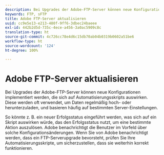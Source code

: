 ```yaml
---
description: Bei Upgrades der Adobe-FTP-Server können neue Konfigurationen implementiert werden, die sich auf Automatisierungsskripts auswirken. Diese werden oft verwendet, um Daten regelmäßig hoch- oder herunterzuladen, und basieren häufig auf bestimmten Server-Einstellungen.
keywords: FTP, sFTP
title: Adobe FTP-Server aktualisieren
uuid: cc9e5e13-e213-480f-9ff6-3dbec24baeee
exl-id: 442b2d5d-735c-4ece-a456-3a0ac5909c8c
translation-type: ht
source-git-commit: 4c726cc78e4d6c15db70ab04b0319b0602a51be6
workflow-type: ht
source-wordcount: '124'
ht-degree: 100%

---
```


# Adobe FTP-Server aktualisieren

Bei Upgrades der Adobe-FTP-Server können neue Konfigurationen implementiert werden, die sich auf Automatisierungsskripts auswirken. Diese werden oft verwendet, um Daten regelmäßig hoch- oder herunterzuladen, und basieren häufig auf bestimmten Server-Einstellungen.

So könnte z. B. ein neuer Erfolgsstatus eingeführt werden, was sich auf ein Skript auswirken würde, das den Erfolgsstatus nutzt, um eine bestimmte Aktion auszulösen. Adobe benachrichtigt die Benutzer im Vorfeld über solche Konfigurationsänderungen. Wenn Sie von Adobe benachrichtigt werden, dass ein FTP-Serverupgrade bevorsteht, prüfen Sie Ihre Automatisierungsskripte, um sicherzustellen, dass sie weiterhin korrekt funktionieren.
